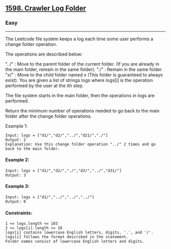 [1598. Crawler Log Folder](https://leetcode.com/problems/crawler-log-folder/?envType=daily-question&envId=2024-07-10)
---------------------------------------------------------------------------------------------------------------------------------------------

### Easy
---------------------------------------------------------------------------------------------------------------------------------------------

The Leetcode file system keeps a log each time some user performs a change folder operation.

The operations are described below:

"../" : Move to the parent folder of the current folder. (If you are already in the main folder, remain in the same folder).
"./" : Remain in the same folder.
"x/" : Move to the child folder named x (This folder is guaranteed to always exist).
You are given a list of strings logs where logs[i] is the operation performed by the user at the ith step.

The file system starts in the main folder, then the operations in logs are performed.

Return the minimum number of operations needed to go back to the main folder after the change folder operations.

Example 1:
```
Input: logs = ["d1/","d2/","../","d21/","./"]
Output: 2
Explanation: Use this change folder operation "../" 2 times and go back to the main folder.
```
#### Example 2:
```
Input: logs = ["d1/","d2/","./","d3/","../","d31/"]
Output: 3
```
#### Example 3:
```
Input: logs = ["d1/","../","../","../"]
Output: 0
```
#### Constraints:
```
1 <= logs.length <= 103
2 <= logs[i].length <= 10
logs[i] contains lowercase English letters, digits, '.', and '/'.
logs[i] follows the format described in the statement.
Folder names consist of lowercase English letters and digits.
```
